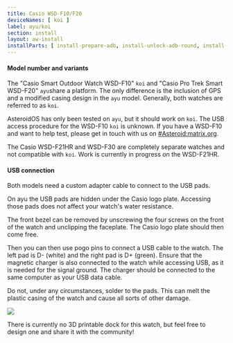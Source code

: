 ```yaml
---
title: Casio WSD-F10/F20
deviceNames: [ koi ]
label: ayu/koi
section: install
layout: aw-install
installParts: [ install-prepare-adb, install-unlock-adb-round, install-select-method, install-full-adb-push-ext4, install-temp-flash-boot-to-recovery ]
---
```

<div class="callout callout-info">
    <h4>Model number and variants</h4>
    <p></p>
    <p>The "Casio Smart Outdoor Watch WSD-F10" <code>koi</code> and "Casio Pro Trek Smart WSD-F20" <code>ayu</code>share a platform. The only difference is the inclusion of GPS and a modified casing design in the <code>ayu</code> model. Generally, both watches are referred to as <code>koi</code>.
    </p><p>
    AsteroidOS has only been tested on <code>ayu</code>, but it should work on <code>koi</code>. The USB access procedure for the WSD-F10 <code>koi</code> is unknown. If you have a WSD-F10 and want to help test, please get in touch with us on <a href="https://matrix.to/#/#Asteroid:matrix.org">#Asteroid:matrix.org</a>.
    </p><p>
    The Casio WSD-F21HR and WSD-F30 are completely separate watches and not compatible with <code>koi</code>. Work is currently in progress on the WSD-F21HR.
    </p>
</div>

<div class="callout callout-info">
    <h4>USB connection</h4>
    <p>Both models need a custom adapter cable to connect to the USB pads.</p>
    <p>On ayu the USB pads are hidden under the Casio logo plate. Accessing those pads does not affect your watch's water resistance.</p>
    <p>The front bezel can be removed by unscrewing the four screws on the front of the watch and unclipping the faceplate. The Casio logo plate should then come free.</p>
    <p>Then you can then use pogo pins to connect a USB cable to the watch. The left pad is D- (white) and the right pad is D+ (green). Ensure that the magnetic charger is also connected to the watch while accessing USB, as it is needed for the signal ground. The charger should be connected to the same computer as your USB data cable.</p>
    <p>Do not, under any circumstances, solder to the pads. This can melt the plastic casing of the watch and cause all sorts of other damage.</p>
    <img src="{{assets}}/img/medaka_ayu_usb.png" class="install-usbmod-img">
    <p>There is currently no 3D printable dock for this watch, but feel free to design one and share it with the community!</p>
</div>
